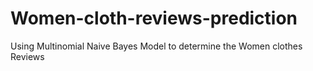# Women-cloth-reviews-prediction
Using Multinomial Naive Bayes Model to determine the Women clothes Reviews
